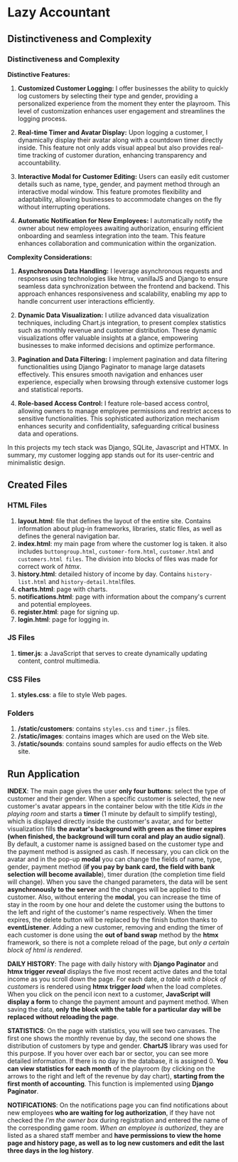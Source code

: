 # Lazy Accountant
## Distinctiveness and Complexity
### Distinctiveness and Complexity

**Distinctive Features:**

1. **Customized Customer Logging:** I offer businesses the ability to quickly log customers by selecting their type and gender, providing a personalized experience from the moment they enter the playroom. This level of customization enhances user engagement and streamlines the logging process.

2. **Real-time Timer and Avatar Display:** Upon logging a customer, I dynamically display their avatar along with a countdown timer directly inside. This feature not only adds visual appeal but also provides real-time tracking of customer duration, enhancing transparency and accountability.

3. **Interactive Modal for Customer Editing:** Users can easily edit customer details such as name, type, gender, and payment method through an interactive modal window. This feature promotes flexibility and adaptability, allowing businesses to accommodate changes on the fly without interrupting operations.

4. **Automatic Notification for New Employees:** I automatically notify the owner about new employees awaiting authorization, ensuring efficient onboarding and seamless integration into the team. This feature enhances collaboration and communication within the organization.

**Complexity Considerations:**

1. **Asynchronous Data Handling:** I leverage asynchronous requests and responses using technologies like htmx, vanillaJS and Django to ensure seamless data synchronization between the frontend and backend. This approach enhances responsiveness and scalability, enabling my app to handle concurrent user interactions efficiently.

2. **Dynamic Data Visualization:** I utilize advanced data visualization techniques, including Chart.js integration, to present complex statistics such as monthly revenue and customer distribution. These dynamic visualizations offer valuable insights at a glance, empowering businesses to make informed decisions and optimize performance.

3. **Pagination and Data Filtering:** I implement pagination and data filtering functionalities using Django Paginator to manage large datasets effectively. This ensures smooth navigation and enhances user experience, especially when browsing through extensive customer logs and statistical reports.

4. **Role-based Access Control:** I feature role-based access control, allowing owners to manage employee permissions and restrict access to sensitive functionalities. This sophisticated authorization mechanism enhances security and confidentiality, safeguarding critical business data and operations.

In this projects my tech stack was Django, SQLite, Javascript and HTMX. In summary, my customer logging app stands out for its user-centric and minimalistic design. 

## Created Files

### HTML Files
1. **layout.html**: file that defines the layout of the entire site. Contains information about plug-in frameworks, libraries, static files, as well as defines the general navigation bar.
1. **index.html**: my main page from where the customer log is taken. it also includes `buttongroup.html`, `customer-form.html`, `customer.html` and `customers.html files`. The division into blocks of files was made for correct work of *htmx*.
1. **history.html**: detailed history of income by day. Contains `history-list.html` and `history-detail.html`files.
1. **charts.html**: page with charts.
1. **notifications.html**: page with information about the company's current and potential employees.
1. **register.html**: page for signing up.
1. **login.html**: page for logging in.

### JS Files
1. **timer.js**: a JavaScript that serves to create dynamically updating content, control multimedia.

### CSS Files
1. **styles.css**: a file to style Web pages.

### Folders
1. **/static/customers**: contains `styles.css` and `timer.js` files.
1. **/static/images**: contains images which are used on the Web site.
1. **/static/sounds**: contains sound samples for audio effects on the Web site.

## Run Application
**INDEX**: The main page gives the user **only four buttons**: select the type of customer and their gender. When a specific customer is selected, the new customer's avatar appears in the container below with the title *Kids in the playing room* and starts a **timer** (1 minute by default to simplify testing), which is displayed directly inside the customer's avatar, and for better visualization fills **the avatar's background with green as the timer expires (when finished, the background will turn coral and play an audio signal)**. By default, a customer name is assigned based on the customer type and the payment method is assigned as cash. If necessary, you can click on the avatar and in the pop-up **modal** you can change the fields of name, type, gender, payment method (**if you pay by bank card, the field with bank selection will become available**), timer duration (the completion time field will change). When you save the changed parameters, the data will be sent **asynchronously to the server** and the changes will be applied to this customer. Also, without entering the **modal**, you can increase the time of stay in the room by one hour and delete the customer using the buttons to the left and right of the customer's name respectively. When the timer expires, the delete button will be replaced by the finish button thanks to **eventListener**. Adding a new customer, removing and ending the timer of each customer is done using the **out of band swap** method by the **htmx** framework, so there is not a complete reload of the page, but *only a certain block of html is rendered*.

**DAILY HISTORY**: The page with daily history with **Django Paginator** and **htmx trigger *reveal*** displays the five most recent active dates and the total income as you scroll down the page. For each date, *a table with a block of customers* is rendered using **htmx trigger *load*** when the load completes. When you click on the pencil icon next to a customer, **JavaScript will display a form** to change the payment amount and payment method. When saving the data, **only the block with the table for a particular day will be replaced without reloading the page**.

**STATISTICS**: On the page with statistics, you will see two canvases. The first one shows the monthly revenue by day, the second one shows the distribution of customers by type and gender. **ChartJS** library was used for this purpose. If you hover over each bar or sector, you can see more detailed information. If there is no day in the database, it is assigned 0. **You can view statistics for each month** of the playroom (by clicking on the arrows to the right and left of the revenue by day chart), **starting from the first month of accounting**. This function is implemented using **Django Paginator**.

**NOTIFICATIONS**: On the notifications page you can find notifications about new employees **who are waiting for log authorization**, if they have not checked the *I'm the owner box* during registration and entered the name of the corresponding game room. *When an employee is authorized*, they are listed as a shared staff member and **have permissions to view the home page and history page, as well as to log new customers and edit the last three days in the log history**.

